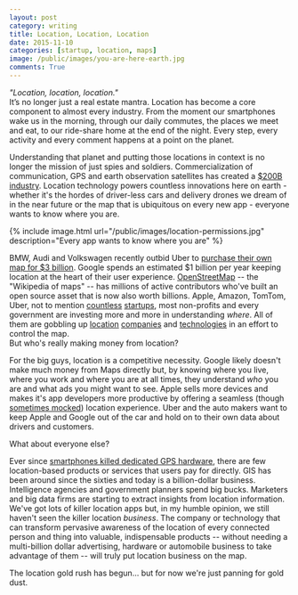 ```yaml
---
layout: post
category: writing
title: Location, Location, Location
date: 2015-11-10
categories: [startup, location, maps]
image: /public/images/you-are-here-earth.jpg
comments: True
---
```


*"Location, location, location."*<br/> 
It’s no longer just a real estate mantra. 
Location has become a core component to almost every industry. 
From the moment our smartphones wake us in the morning, through our daily commutes, the places we meet and eat, to our ride-share home at the end of the night. 
Every step, every activity and every comment happens at a point on the planet. 

Understanding that planet and putting those locations in context is no longer the mission of just spies and soldiers. 
Commercialization of communication, GPS and earth observation satellites has created a [$200B industry](http://www.sia.org/wp-content/uploads/2015/06/Mktg15-SSIR-2015-FINAL-Compressed.pdf). 
Location technology powers countless innovations here on earth - whether it's the hordes of driver-less cars and delivery drones we dream of in the near future or the map that is ubiquitous on every new app - everyone wants to know where you are. 

{% include image.html url="/public/images/location-permissions.jpg" description="Every app wants to know where you are" %}

BMW, Audi and Volkswagen recently outbid Uber to [purchase their own map for $3 billion](http://www.wsj.com/articles/bmw-daimler-audi-agree-to-buy-nokias-here-maps-business-1438580698).
Google spends an estimated $1 billion per year keeping location at the heart of their user experience.
[OpenStreetMap](http://openstreetmap.org) -- the "Wikipedia of maps" -- has millions of active contributors who've built an open source asset that is now also worth billions.
Apple, Amazon, TomTom, Uber, not to mention [countless](http://techcrunch.com/2015/06/17/mapbox-raises-52-6m-led-by-dfj-to-build-the-map-layer-for-all-apps/) [startups](http://venturebeat.com/2015/09/10/cartodb-raises-23m-to-help-bring-location-based-data-visualizations-to-the-masses/), most non-profits and every government are investing more and more in understanding *where*.
All of them are gobbling up [location](http://www.businessinsider.com/how-google-bought-waze-the-inside-story-2015-8) [companies](http://money.cnn.com/2015/09/28/technology/apple-maps-hopstop-mapsense/) and [technologies](http://techcrunch.com/2015/06/29/uber-acquires-part-of-bings-mapping-assets-will-absorb-around-100-microsoft-employees/) in an effort to control the map.
<br/>
But who's really making money from location?

For the big guys, location is a competitive necessity. 
Google likely doesn't make much money from Maps directly but, by knowing where you live, where you work and where you are at all times, they understand *who* you are and what ads you might want to see.
Apple sells more devices and makes it's app developers more productive by offering a seamless (though [sometimes mocked](https://www.youtube.com/watch?v=tVq1wgIN62E)) location experience.
Uber and the auto makers want to keep Apple and Google out of the car and hold on to their own data about drivers and customers.

What about everyone else? 

Ever since [smartphones killed dedicated GPS hardware](http://www.wired.com/2012/06/gps-devices-are-dead/), there are few location-based products or services that users pay for directly. 
GIS has been around since the sixties and today is a billion-dollar business. 
Intelligence agencies and government planners spend big bucks. 
Marketers and big data firms are starting to extract insights from location information.
We've got lots of killer location apps but, in my humble opinion, we still haven't seen the killer location *business*.
The company or technology that can transform pervasive awareness of the location of every connected person and thing into valuable, indispensable products -- without needing a multi-billion dollar advertising, hardware or automobile business to take advantage of them -- will truly put location business on the map. 

The location gold rush has begun... but for now we're just panning for gold dust.

